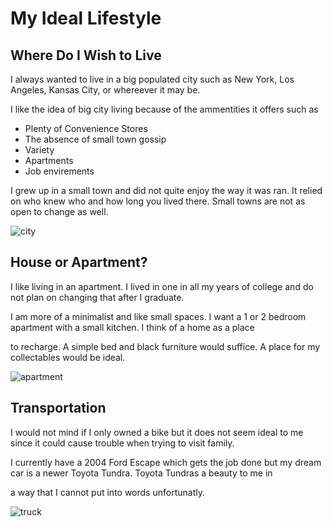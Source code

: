 # My Ideal Lifestyle

## Where Do I Wish to Live


I always wanted to live in a big populated city such as New York, Los Angeles, Kansas City, or whereever it may be.

I like the idea of big city living because of the ammentities it offers such as
* Plenty of Convenience Stores
* The absence of small town gossip
* Variety
* Apartments
* Job envirements

I grew up in a small town and did not quite enjoy the way it was ran. It relied on who knew who and how long you lived there.
Small towns are not as open to change as well.

![city](https://user-images.githubusercontent.com/97974825/158632423-3698a1d7-db3c-48f9-bfb4-f6e96c16ea40.jpg)


## House or Apartment?


I like living in an apartment. I lived in one in all my years of college and do not plan on changing that after I graduate.

I am more of a minimalist and like small spaces. I want a 1 or 2 bedroom apartment with a small kitchen. I think of a home as a place

to recharge. A simple bed and black furniture would suffice. A place for my collectables would be ideal.

![apartment](https://user-images.githubusercontent.com/97974825/158632622-a6d1643c-94d2-45ca-946a-253acb8cbaf1.jpg)


## Transportation


I would not mind if I only owned a bike but it does not seem ideal to me since it could cause trouble when trying to visit family.

I currently have a 2004 Ford Escape which gets the job done but my dream car is a newer Toyota Tundra. Toyota Tundras a beauty to me in

a way that I cannot put into words unfortunatly.

![truck](https://user-images.githubusercontent.com/97974825/158632798-16a88631-04d0-4fb7-a5bc-3d318b6711cc.jpg)



